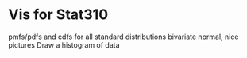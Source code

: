 Vis for Stat310 
===============

pmfs/pdfs and cdfs for all standard distributions
bivariate normal, nice pictures
Draw a histogram of data